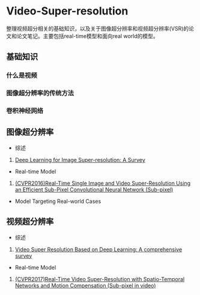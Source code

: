 # Video-Super-resolution
整理视频超分相关的基础知识，以及关于图像超分辨率和视频超分辨率(VSR)的论文和论文笔记。主要包括real-time模型和面向real world的模型。
## 基础知识
### 什么是视频
### 图像超分辨率的传统方法
### 卷积神经网络
## 图像超分辨率
+ 综述

1. [Deep Learning for Image Super-resolution: A Survey](https://ieeexplore.ieee.org/abstract/document/9044873)
+ Real-time Model

1. [(CVPR2016)Real-Time Single Image and Video Super-Resolution Using an Efficient Sub-Pixel Convolutional Neural Network (Sub-pixel)](https://www.cv-foundation.org/openaccess/content_cvpr_2016/papers/Shi_Real-Time_Single_Image_CVPR_2016_paper.pdf)
+ Model Targeting Real-world Cases

## 视频超分辨率
+ 综述

1. [Video Super Resolution Based on Deep Learning: A comprehensive survey](https://arxiv.org/abs/2007.12928)
+ Real-time Model

1. [(CVPR2017)Real-Time Video Super-Resolution with Spatio-Temporal Networks and Motion Compensation (Sub-pixel in video)](https://openaccess.thecvf.com/content_cvpr_2017/html/Caballero_Real-Time_Video_Super-Resolution_CVPR_2017_paper.html)
